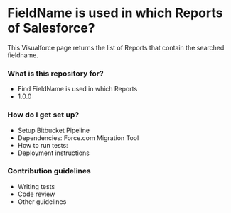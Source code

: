 # FieldName is used in which Reports of Salesforce?

This Visualforce page returns the list of Reports that contain the searched fieldname.

### What is this repository for? ###

* Find FieldName is used in which Reports
* 1.0.0

### How do I get set up? ###

* Setup Bitbucket Pipeline
* Dependencies: Force.com Migration Tool
* How to run tests: 
* Deployment instructions

### Contribution guidelines ###

* Writing tests
* Code review
* Other guidelines